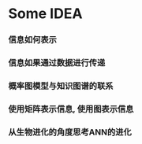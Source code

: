 # Some IDEA
### 信息如何表示
### 信息如果通过数据进行传递
### 概率图模型与知识图谱的联系
### 使用矩阵表示信息, 使用图表示信息
### 从生物进化的角度思考ANN的进化